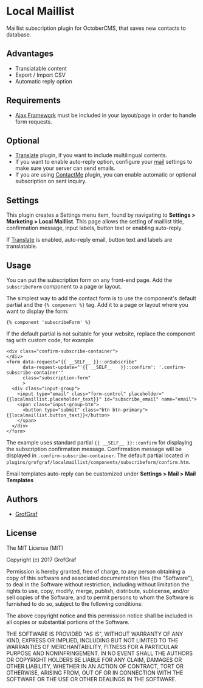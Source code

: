 # Local Maillist

Maillist subscription plugin for OctoberCMS, that saves new contacts to database.

## Advantages
* Translatable content
* Export / Import CSV
* Automatic reply option

## Requirements
* [Ajax Framework](https://octobercms.com/docs/cms/ajax) must be included in your layout/page in order to handle form requests.

## Optional
* [Translate](https://octobercms.com/plugin/rainlab-translate) plugin, if you want to include multilingual contents.
* If you want to enable auto-reply option, configure your [mail](https://octobercms.com/docs/services/mail) settings to make sure your server can send emails.
* If you are using [ContactMe](https://octobercms.com/plugin/grofgraf-contactme) plugin, you can enable automatic or optional subscription on sent inquiry.

## Settings
This plugin creates a Settings menu item, found by navigating to **Settings > Marketing > Local Maillist**. This page allows the setting of maillist title, confirmation message, input labels, button text or enabling auto-reply.

If [Translate](https://octobercms.com/plugin/rainlab-translate) is enabled, auto-reply email, button text and labels are translatable.

## Usage
You can put the subscription form on any front-end page. Add the `subscribeForm` component to a page or layout.

The simplest way to add the contact form is to use the component's default partial and the `{% component %}` tag. Add it to a page or layout where you want to display the form:

    {% component 'subscribeForm' %}

If the default partial is not suitable for your website, replace the component tag with custom code, for example:

    <div class="confirm-subscribe-container">
    </div>
    <form data-request="{{ __SELF__ }}::onSubscribe"
          data-request-update="'{{ __SELF__   }}::confirm': '.confirm-subscribe-container'"
          class="subscription-form"
          >
      <div class="input-group">
        <input type="email" class="form-control" placeholder="{{localmaillist.placeholder_text}}" id="subscribe_email" name="email">
        <span class="input-group-btn">
          <button type="submit" class="btn btn-primary">{{localmaillist.button_text}}</button>
        </span>
      </div>
    </form>


The example uses standard partial `{{ __SELF__ }}::confirm` for displaying the subscription confirmation message. Confirmation message will be displayed in
`.confirm-subscribe-container`. The default partial located in `plugins/grofgraf/localmaillist/components/subscribeform/confirm.htm`.

Email templates auto-reply can be customized under **Settings > Mail > Mail Templates**

## Authors

* [GrofGraf](https://github.com/GrofGraf)

## License

The MIT License (MIT)

Copyright (c) 2017 GrofGraf

Permission is hereby granted, free of charge, to any person obtaining a copy of this software and associated documentation files (the "Software"), to deal in the Software without restriction, including without limitation the rights to use, copy, modify, merge, publish, distribute, sublicense, and/or sell copies of the Software, and to permit persons to whom the Software is furnished to do so, subject to the following conditions:

The above copyright notice and this permission notice shall be included in all copies or substantial portions of the Software.

THE SOFTWARE IS PROVIDED "AS IS", WITHOUT WARRANTY OF ANY KIND, EXPRESS OR IMPLIED, INCLUDING BUT NOT LIMITED TO THE WARRANTIES OF MERCHANTABILITY, FITNESS FOR A PARTICULAR PURPOSE AND NONINFRINGEMENT. IN NO EVENT SHALL THE AUTHORS OR COPYRIGHT HOLDERS BE LIABLE FOR ANY CLAIM, DAMAGES OR OTHER LIABILITY, WHETHER IN AN ACTION OF CONTRACT, TORT OR OTHERWISE, ARISING FROM, OUT OF OR IN CONNECTION WITH THE SOFTWARE OR THE USE OR OTHER DEALINGS IN THE SOFTWARE.
